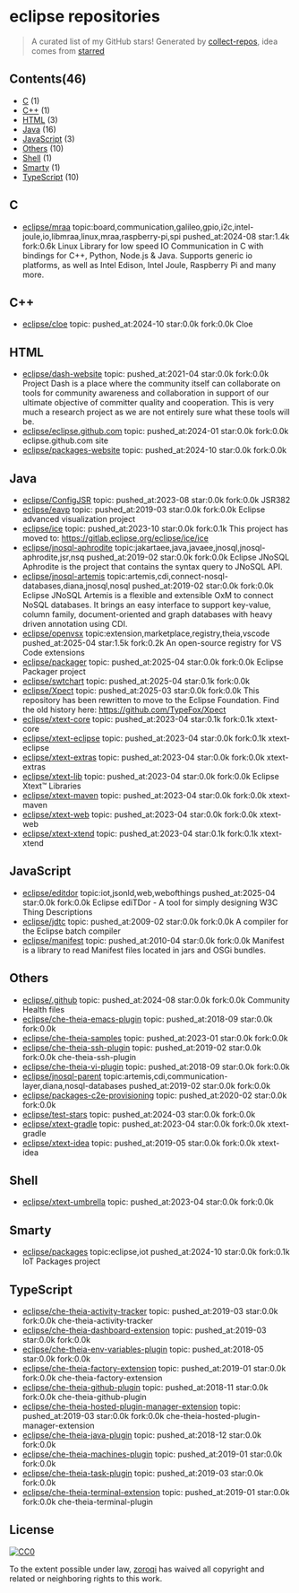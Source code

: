 # eclipse repositories


> A curated list of my GitHub stars!  Generated by [collect-repos](https://github.com/zoroqi/collect-repos), idea comes from [starred](https://github.com/maguowei/starred)  


## Contents(46)

- [C](#c) (1)
- [C++](#c++) (1)
- [HTML](#html) (3)
- [Java](#java) (16)
- [JavaScript](#javascript) (3)
- [Others](#others) (10)
- [Shell](#shell) (1)
- [Smarty](#smarty) (1)
- [TypeScript](#typescript) (10)

## C

- [eclipse/mraa](https://github.com/eclipse/mraa) topic:board,communication,galileo,gpio,i2c,intel-joule,io,libmraa,linux,mraa,raspberry-pi,spi pushed_at:2024-08 star:1.4k fork:0.6k Linux Library for low speed IO Communication in C with bindings for C++, Python, Node.js & Java. Supports generic io platforms, as well as Intel Edison, Intel Joule, Raspberry Pi and many more.

## C++

- [eclipse/cloe](https://github.com/eclipse/cloe) topic: pushed_at:2024-10 star:0.0k fork:0.0k Cloe

## HTML

- [eclipse/dash-website](https://github.com/eclipse/dash-website) topic: pushed_at:2021-04 star:0.0k fork:0.0k Project Dash is a place where the community itself can collaborate on tools for community awareness and collaboration in support of our ultimate objective of committer quality and cooperation. This is very much a research project as we are not entirely sure what these tools will be.
- [eclipse/eclipse.github.com](https://github.com/eclipse/eclipse.github.com) topic: pushed_at:2024-01 star:0.0k fork:0.0k eclipse.github.com site
- [eclipse/packages-website](https://github.com/eclipse/packages-website) topic: pushed_at:2024-10 star:0.0k fork:0.0k 

## Java

- [eclipse/ConfigJSR](https://github.com/eclipse/ConfigJSR) topic: pushed_at:2023-08 star:0.0k fork:0.0k JSR382
- [eclipse/eavp](https://github.com/eclipse/eavp) topic: pushed_at:2019-03 star:0.0k fork:0.0k Eclipse advanced visualization project
- [eclipse/ice](https://github.com/eclipse/ice) topic: pushed_at:2023-10 star:0.0k fork:0.1k This project has moved to: https://gitlab.eclipse.org/eclipse/ice/ice
- [eclipse/jnosql-aphrodite](https://github.com/eclipse/jnosql-aphrodite) topic:jakartaee,java,javaee,jnosql,jnosql-aphrodite,jsr,nsq pushed_at:2019-02 star:0.0k fork:0.0k Eclipse JNoSQL Aphrodite is the project that contains the syntax query to JNoSQL API.
- [eclipse/jnosql-artemis](https://github.com/eclipse/jnosql-artemis) topic:artemis,cdi,connect-nosql-databases,diana,jnosql,nosql pushed_at:2019-02 star:0.0k fork:0.0k Eclipse JNoSQL Artemis is a flexible and extensible OxM to connect NoSQL databases. It brings an easy interface to support key-value, column family, document-oriented and graph databases with heavy driven annotation using CDI.
- [eclipse/openvsx](https://github.com/eclipse/openvsx) topic:extension,marketplace,registry,theia,vscode pushed_at:2025-04 star:1.5k fork:0.2k An open-source registry for VS Code extensions
- [eclipse/packager](https://github.com/eclipse/packager) topic: pushed_at:2025-04 star:0.0k fork:0.0k Eclipse Packager project
- [eclipse/swtchart](https://github.com/eclipse/swtchart) topic: pushed_at:2025-04 star:0.1k fork:0.0k 
- [eclipse/Xpect](https://github.com/eclipse/Xpect) topic: pushed_at:2025-03 star:0.0k fork:0.0k This repository has been rewritten to move to the Eclipse Foundation. Find the old history here: https://github.com/TypeFox/Xpect
- [eclipse/xtext-core](https://github.com/eclipse/xtext-core) topic: pushed_at:2023-04 star:0.1k fork:0.1k xtext-core
- [eclipse/xtext-eclipse](https://github.com/eclipse/xtext-eclipse) topic: pushed_at:2023-04 star:0.0k fork:0.1k xtext-eclipse
- [eclipse/xtext-extras](https://github.com/eclipse/xtext-extras) topic: pushed_at:2023-04 star:0.0k fork:0.0k xtext-extras
- [eclipse/xtext-lib](https://github.com/eclipse/xtext-lib) topic: pushed_at:2023-04 star:0.0k fork:0.0k Eclipse Xtext™ Libraries
- [eclipse/xtext-maven](https://github.com/eclipse/xtext-maven) topic: pushed_at:2023-04 star:0.0k fork:0.0k xtext-maven
- [eclipse/xtext-web](https://github.com/eclipse/xtext-web) topic: pushed_at:2023-04 star:0.0k fork:0.0k xtext-web
- [eclipse/xtext-xtend](https://github.com/eclipse/xtext-xtend) topic: pushed_at:2023-04 star:0.1k fork:0.1k xtext-xtend

## JavaScript

- [eclipse/editdor](https://github.com/eclipse/editdor) topic:iot,jsonld,web,webofthings pushed_at:2025-04 star:0.0k fork:0.0k Eclipse ediTDor - A tool for simply designing W3C Thing Descriptions
- [eclipse/jdtc](https://github.com/eclipse/jdtc) topic: pushed_at:2009-02 star:0.0k fork:0.0k A compiler for the Eclipse batch compiler
- [eclipse/manifest](https://github.com/eclipse/manifest) topic: pushed_at:2010-04 star:0.0k fork:0.0k Manifest is a library to read Manifest files located in jars and OSGi bundles.  

## Others

- [eclipse/.github](https://github.com/eclipse/.github) topic: pushed_at:2024-08 star:0.0k fork:0.0k Community Health files
- [eclipse/che-theia-emacs-plugin](https://github.com/eclipse/che-theia-emacs-plugin) topic: pushed_at:2018-09 star:0.0k fork:0.0k 
- [eclipse/che-theia-samples](https://github.com/eclipse/che-theia-samples) topic: pushed_at:2023-01 star:0.0k fork:0.0k 
- [eclipse/che-theia-ssh-plugin](https://github.com/eclipse/che-theia-ssh-plugin) topic: pushed_at:2019-02 star:0.0k fork:0.0k che-theia-ssh-plugin
- [eclipse/che-theia-vi-plugin](https://github.com/eclipse/che-theia-vi-plugin) topic: pushed_at:2018-09 star:0.0k fork:0.0k 
- [eclipse/jnosql-parent](https://github.com/eclipse/jnosql-parent) topic:artemis,cdi,communication-layer,diana,nosql-databases pushed_at:2019-02 star:0.0k fork:0.0k 
- [eclipse/packages-c2e-provisioning](https://github.com/eclipse/packages-c2e-provisioning) topic: pushed_at:2020-02 star:0.0k fork:0.0k 
- [eclipse/test-stars](https://github.com/eclipse/test-stars) topic: pushed_at:2024-03 star:0.0k fork:0.0k 
- [eclipse/xtext-gradle](https://github.com/eclipse/xtext-gradle) topic: pushed_at:2023-04 star:0.0k fork:0.0k xtext-gradle
- [eclipse/xtext-idea](https://github.com/eclipse/xtext-idea) topic: pushed_at:2019-05 star:0.0k fork:0.0k xtext-idea

## Shell

- [eclipse/xtext-umbrella](https://github.com/eclipse/xtext-umbrella) topic: pushed_at:2023-04 star:0.0k fork:0.0k 

## Smarty

- [eclipse/packages](https://github.com/eclipse/packages) topic:eclipse,iot pushed_at:2024-10 star:0.0k fork:0.1k IoT Packages project

## TypeScript

- [eclipse/che-theia-activity-tracker](https://github.com/eclipse/che-theia-activity-tracker) topic: pushed_at:2019-03 star:0.0k fork:0.0k che-theia-activity-tracker
- [eclipse/che-theia-dashboard-extension](https://github.com/eclipse/che-theia-dashboard-extension) topic: pushed_at:2019-03 star:0.0k fork:0.0k 
- [eclipse/che-theia-env-variables-plugin](https://github.com/eclipse/che-theia-env-variables-plugin) topic: pushed_at:2018-05 star:0.0k fork:0.0k 
- [eclipse/che-theia-factory-extension](https://github.com/eclipse/che-theia-factory-extension) topic: pushed_at:2019-01 star:0.0k fork:0.0k che-theia-factory-extension
- [eclipse/che-theia-github-plugin](https://github.com/eclipse/che-theia-github-plugin) topic: pushed_at:2018-11 star:0.0k fork:0.0k che-theia-github-plugin
- [eclipse/che-theia-hosted-plugin-manager-extension](https://github.com/eclipse/che-theia-hosted-plugin-manager-extension) topic: pushed_at:2019-03 star:0.0k fork:0.0k che-theia-hosted-plugin-manager-extension
- [eclipse/che-theia-java-plugin](https://github.com/eclipse/che-theia-java-plugin) topic: pushed_at:2018-12 star:0.0k fork:0.0k 
- [eclipse/che-theia-machines-plugin](https://github.com/eclipse/che-theia-machines-plugin) topic: pushed_at:2019-01 star:0.0k fork:0.0k 
- [eclipse/che-theia-task-plugin](https://github.com/eclipse/che-theia-task-plugin) topic: pushed_at:2019-03 star:0.0k fork:0.0k 
- [eclipse/che-theia-terminal-extension](https://github.com/eclipse/che-theia-terminal-extension) topic: pushed_at:2019-01 star:0.0k fork:0.0k che-theia-terminal-plugin


## License

[![CC0](http://mirrors.creativecommons.org/presskit/buttons/88x31/svg/cc-zero.svg)](https://creativecommons.org/publicdomain/zero/1.0/)

To the extent possible under law, [zoroqi](https://github.com/zoroqi) has waived all copyright and related or neighboring rights to this work.

